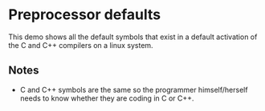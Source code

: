 # Preprocessor defaults

This demo shows all the default symbols that exist in a default activation of the
C and C++ compilers on a linux system.

## Notes
* C and C++ symbols are the same so the programmer himself/herself needs to know whether they are coding in C or C++.
